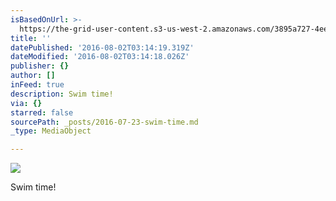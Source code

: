 ```yaml
---
isBasedOnUrl: >-
  https://the-grid-user-content.s3-us-west-2.amazonaws.com/3895a727-4ee6-4411-84e4-a8cf65dcaa7f.jpg
title: ''
datePublished: '2016-08-02T03:14:19.319Z'
dateModified: '2016-08-02T03:14:18.026Z'
publisher: {}
author: []
inFeed: true
description: Swim time!
via: {}
starred: false
sourcePath: _posts/2016-07-23-swim-time.md
_type: MediaObject

---
```

![](https://the-grid-user-content.s3-us-west-2.amazonaws.com/3895a727-4ee6-4411-84e4-a8cf65dcaa7f.jpg)

Swim time!